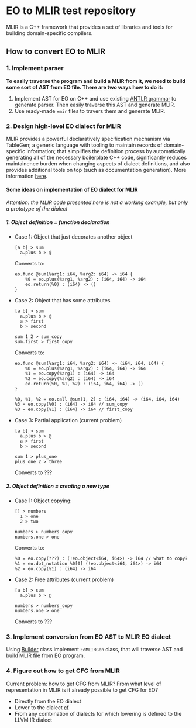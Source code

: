 # EO to MLIR test repository

MLIR is a C++ framework that provides a set of libraries and tools for building domain-specific compilers.

## How to convert EO to MLIR

### 1. Implement parser
**To easily traverse the program and build a MLIR from it, we need to build some sort of AST from EO file. 
There are two ways how to do it:**
1. Implement AST for EO on C++ and use existing
[ANTLR grammar](https://github.com/objectionary/eo/blob/master/eo-parser/src/main/antlr4/org/eolang/parser/Program.g4)
to generate parser. Then easily traverse this AST and generate MLIR.
2. Use ready-made `xmir` files to travers them and generate MLIR.

### 2. Design high-level EO dialect for MLIR
MLIR provides a powerful declaratively specification mechanism via TableGen; a generic language with tooling to maintain 
records of domain-specific information; that simplifies the definition process by automatically generating all of the 
necessary boilerplate C++ code, significantly reduces maintainence burden when changing aspects of dialect definitions, 
and also provides additional tools on top (such as documentation generation). More information 
[here](https://mlir.llvm.org/docs/DefiningDialects/).
#### Some ideas on implementation of EO dialect for MLIR
*Attention: the MLIR code presented here is not a working example, but only a prototype of the dialect*
##### 1. Object definition = function declaration
- Case 1: Object that just decorates another object

    ```
    [a b] > sum
      a.plus b > @
    ```
    Converts to:
    ```
    eo.func @sum(%arg1: i64, %arg2: i64) -> i64 {
        %0 = eo.plus(%arg1, %arg2) : (i64, i64) -> i64
        eo.return(%0) : (i64) -> ()
    }
    ```
  
- Case 2: Object that has some attributes
    ```
    [a b] > sum
      a.plus b > @
      a > first
      b > second
    
    sum 1 2 > sum_copy
    sum.first > first_copy
    ```
  Converts to:
    ```
    eo.func @sum(%arg1: i64, %arg2: i64) -> (i64, i64, i64) {
        %0 = eo.plus(%arg1, %arg2) : (i64, i64) -> i64
        %1 = eo.copy(%arg1) : (i64) -> i64
        %2 = eo.copy(%arg2) : (i64) -> i64
        eo.return(%0, %1, %2) : (i64, i64, i64) -> ()
    }
    
    %0, %1, %2 = eo.call @sum(1, 2) : (i64, i64) -> (i64, i64, i64)
    %3 = eo.copy(%0) : (i64) -> i64 // sum_copy
    %3 = eo.copy(%1) : (i64) -> i64 // first_copy
    ```
- Case 3: Partial application (current problem)
    ```
    [a b] > sum
      a.plus b > @
      a > first
      b > second
    
    sum 1 > plus_one
    plus_one 2 > three
    ```
    Converts to ???

##### 2. Object definition = creating a new type
- Case 1: Object copying:
    ```
    [] > numbers
      1 > one
      2 > two
    
    numbers > numbers_copy
    numbers.one > one
    ```
    Converts to:
    ```
    %0 = eo.copy(???) : (!eo.object<i64, i64>) -> i64 // what to copy?
    %1 = eo.dot_notation %0[0] (!eo.object<i64, i64>) -> i64
    %2 = eo.copy(%1) : (i64) -> i64 
    ```
- Case 2: Free attributes (current problem)
    ```
    [a b] > sum
      a.plus b > @
    
    numbers > numbers_copy
    numbers.one > one
    ```
    Converts to ???

### 3. Implement conversion from EO AST to MLIR EO dialect
Using [Builder](https://mlir.llvm.org/doxygen/classmlir_1_1Builder.html) class implement `EoMLIRGen` class, that will
traverse AST and build MLIR file from EO program.

### 4. Figure out how to get CFG from MLIR
Current problem: how to get CFG from MLIR?
From what level of representation in MLIR is it already possible to get CFG for EO?
- Directly from the EO dialect
- Lower to the dialect [cf](https://mlir.llvm.org/docs/Dialects/ControlFlowDialect/#cfassert-mlircfassertop )
- From any combination of dialects for which lowering is defined to the LLVM IR dialect
